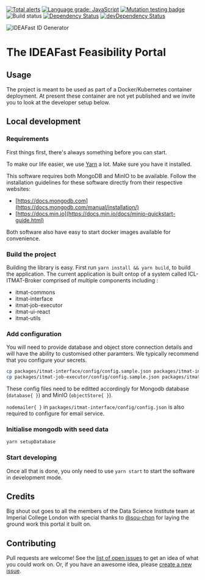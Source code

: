 [![Total alerts](https://img.shields.io/lgtm/alerts/g/ideafast/ideafast-portal.svg?logo=lgtm&logoWidth=18)](https://lgtm.com/projects/g/ideafast/ideafast-portal/alerts/)
[![Language grade: JavaScript](https://img.shields.io/lgtm/grade/javascript/g/ideafast/ideafast-portal.svg?logo=lgtm&logoWidth=18)](https://lgtm.com/projects/g/ideafast/ideafast-portal/context:javascript)
[![Mutation testing badge](https://img.shields.io/endpoint?style=flat&url=https%3A%2F%2Fbadge-api.stryker-mutator.io%2Fgithub.com%2Fideafast%2Fideafast-portal%2Fmaster)](https://dashboard.stryker-mutator.io/reports/github.com/ideafast/ideafast-portal/master)
![Build status](https://github.com/ideafast/ideafast-portal/workflows/Test%20and%20Build%20CI/badge.svg)
[![Dependency Status](https://img.shields.io/david/ideafast/ideafast-portal.svg)](https://david-dm.org/ideafast/ideafast-portal)
[![devDependency Status](https://img.shields.io/david/dev/ideafast/ideafast-portal.svg)](https://david-dm.org/ideafast/ideafast-portal?type=dev)

![IDEAFast ID Generator](https://avatars3.githubusercontent.com/u/60649739?s=100&v=4)

# The IDEAFast Feasibility Portal

## Usage

The project is meant to be used as part of a Docker/Kubernetes container deployment. At present these container are not yet published and we invite you to look at the developer setup below.

## Local development

### Requirements

First things first, there's always something before you can start.

To make our life easier, we use [Yarn](https://yarnpkg.com/) a lot. Make sure you have it installed.

This software requires both MongoDB and MinIO to be available. Follow the installation guidelines for these software directly from their respective websites:
- [https://docs.mongodb.com](https://docs.mongodb.com/manual/installation/)
- [https://docs.min.io](https://docs.min.io/docs/minio-quickstart-guide.html)

Both software also have easy to start docker images available for convenience.

### Build the project

Building the library is easy. First run `yarn install && yarn build`, to build the application. The current application is built ontop of a system called ICL-ITMAT-Broker comprised of multiple components including :

- itmat-commons
- itmat-interface
- itmat-job-executor
- itmat-ui-react
- itmat-utils

### Add configuration

You will need to provide database and object store connection details and will have the ability to customised other paramters. We typically recommend that you configure your secrets.

```bash
cp packages/itmat-interface/config/config.sample.json packages/itmat-interface/config/config.json
cp packages/itmat-job-executor/config/config.sample.json packages/itmat-job-executor/config/config.json
```
These config files need to be editted accordingly for Mongodb database (`database{ }`) and MinIO (`objectStore{ }`).

`nodemailer{ }` in `packages/itmat-interface/config/config.json` is also required to configure for email service.

### Initialise mongodb with seed data

```bash
yarn setupDatabase
```

### Start developing

Once all that is done, you only need to use `yarn start` to start the software in development mode.

## Credits

Big shout out goes to all the members of the Data Science Institute team at Imperial College London with special thanks to [@sou-chon](https://github.com/sou-chon) for laying the ground work this portal it built on.

## Contributing
Pull requests are welcome!
See the [list of open issues](https://github.com/ideafast/ideafast-portal/issues) to get an idea of what you could work on.
Or, if you have an awesome idea, please [create a new issue](https://github.com/ideafast/ideafast-portal/issues/new).
